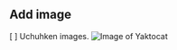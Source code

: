 ## Add image
[ ] Uchuhken images.
![Image of Yaktocat](https://octodex.github.com/images/yaktocat.png)
